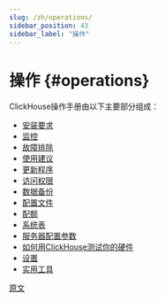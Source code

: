 ```yaml
---
slug: /zh/operations/
sidebar_position: 43
sidebar_label: "操作"
---
```


# 操作 {#operations}

ClickHouse操作手册由以下主要部分组成：

-   [安装要求](../operations/requirements.md)
-   [监控](../operations/monitoring.md)
-   [故障排除](../operations/troubleshooting.md)
-   [使用建议](../operations/tips.md)
-   [更新程序](../operations/update.md)
-   [访问权限](../operations/access-rights.md)
-   [数据备份](../operations/backup.md)
-   [配置文件](../operations/configuration-files.md)
-   [配额](../operations/quotas.md)
-   [系统表](../operations/system-tables/index.md)
-   [服务器配置参数](../operations/server-configuration-parameters/index.md)
-   [如何用ClickHouse测试你的硬件](../operations/performance-test.md)
-   [设置](../operations/settings/index.md)
-   [实用工具](../operations/utilities/index.md)

[原文](https://clickhouse.com/docs/en/operations/) <!--hide-->
